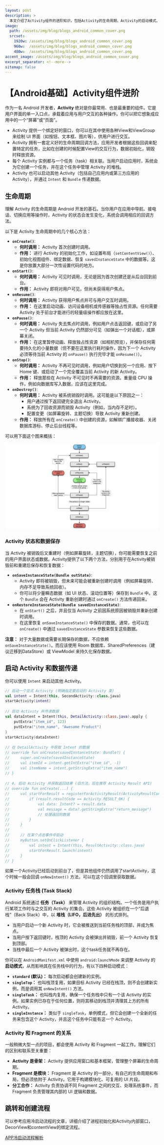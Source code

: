 ```yaml
---
layout: post
description: > 
  本文介绍了Activity组件的进阶知识，包括Activity的生命周期、Activity的启动模式、Activity的通信方式等。
image: 
  path: /assets/img/blog/blogs_android_common_cover.png
  srcset: 
    1920w: /assets/img/blog/blogs_android_common_cover.png
    960w:  /assets/img/blog/blogs_android_common_cover.png
    480w:  /assets/img/blog/blogs_android_common_cover.png
accent_image: /assets/img/blog/blogs_android_common_cover.png
excerpt_separator: <!--more-->
sitemap: false
---
```

# 【Android基础】Activity组件进阶
作为一名 Android 开发者，**Activity** 绝对是你最常用、也是最重要的组件。它是用户界面的单一入口点，承载着应用与用户交互的各种操作。你可以把它想象成应用中的一个“屏幕”或“页面”。

* Activity 提供一个绑定好的窗口，你可以在其中使用各种View和ViewGroup来绘制 UI 界面（如按钮、文本框、图片等），供用户进行交互。
* Activity 拥有一套定义好的生命周期回调方法，应用开发者根据这些回调来配置特定的任务，比如在创建的时候配置View的交互行为，数据初始化，销毁时释放资源。
* 每个 Activity 实例都与一个任务（task）相关联。当用户启动应用时，系统会为它创建一个任务，并在这个任务中管理 Activity 的堆栈。
* Activity 也可以启动其他 Activity（包括自己应用内或第三方应用的 Activity），并通过 `Intent` 和 `Bundle` 传递数据。

## 生命周期
理解 Activity 的生命周期是 Android 开发的基石。当你用户在应用中导航、接电话、切换应用等操作时，Activity 的状态会发生变化，系统会调用相应的回调方法。

以下是 Activity 生命周期中的几个核心方法：

  * **`onCreate()`**:
      * **何时调用：** Activity 首次创建时调用。
      * **作用：** 进行 Activity 的初始化工作，如设置布局（`setContentView()`）、初始化视图组件、绑定数据、恢复 `savedInstanceState` 中的数据等。这是你放置大部分一次性设置代码的地方。
  * **`onStart()`**:
      * **何时调用：** Activity 可见时调用，无论是因为首次创建还是从后台回到前台。
      * **作用：** Activity 即将对用户可见，但尚未获得用户焦点。
  * **`onResume()`**:
      * **何时调用：** Activity 获得用户焦点并可与用户交互时调用。
      * **作用：** 在这里启动动画、访问设备相机或传感器等独占性资源。任何需要 Activity 处于前台才能进行的轻量级操作都应放在这里。
  * **`onPause()`**:
      * **何时调用：** Activity 失去焦点时调用，例如用户点击返回键，或启动了另一个 Activity 但当前 Activity 仍然部分可见（如弹出一个对话框），或屏幕关闭。
      * **作用：** 在这里暂停动画、释放独占性资源（如相机预览），并保存任何需要持久化的小量数据（但不要在这里执行耗时操作，因为下一个 Activity 必须等待当前 Activity 的 `onPause()` 执行完毕才能 `onResume()`）。
  * **`onStop()`**:
      * **何时调用：** Activity 不再可见时调用，例如用户切换到另一个应用、按下 Home 键、或启动了一个完全覆盖当前 Activity 的新 Activity。
      * **作用：** 释放那些在 Activity 不可见时不再需要的资源。重量级 CPU 操作，例如向数据库写入数据，应该在这里完成。
  * **`onDestroy()`**:
      * **何时调用：** Activity 被系统销毁时调用。这可能是以下原因之一：
          * 用户通过按下返回键完全退出 Activity。
          * 系统为了回收资源而销毁 Activity（例如，当内存不足时）。
          * 配置变更（如屏幕旋转、主题切换）导致 Activity 重新创建。
      * **作用：** 释放所有在 `onCreate()` 中创建的资源，如解绑广播接收器、关闭数据库游标、停止后台线程等。

可以用下面这个图来概括：

![](/assets/img/blog/blogs_activity_lifecycle.png)

### Activity 状态和数据保存
当 Activity 被销毁后又重建时（例如屏幕旋转，主题切换），你可能需要恢复之前的用户界面状态或数据。Activity提供了以下两个方法，分别用于在Activity被销毁前和重建后保存和恢复数据：

  * **`onSaveInstanceState(Bundle outState)`**:
      * Activity 即将被销毁，但未来可能会被重新创建时调用（例如屏幕旋转、内存不足导致系统回收）。
      * 你可以将少量瞬态数据（如 UI 状态、滚动位置等）保存到 `Bundle` 中。这个 `Bundle` 会在 Activity 重新创建时通过 `onCreate()` 方法传递回来。
  * **`onRestoreInstanceState(Bundle savedInstanceState)`**:
      * 在 `onStart()` 之后，并且仅当 Activity 之前因系统原因被销毁并重新创建时调用。
      * 在这里恢复 `onSaveInstanceState()` 中保存的数据。通常，也可以在 `onCreate()` 中通过 `savedInstanceState` 参数来恢复这些数据。

**注意：** 对于大量数据或需要长期保存的数据，不应依赖 `onSaveInstanceState()`。而应该使用 Room 数据库、SharedPreferences（建议迁移到DataStore）或 ViewModel 来持久化保存数据。

## 启动 Activity 和数据传递

你可以使用 `Intent` 来启动其他 Activity。

```kotlin
// 启动一个显式 Activity (明确指定要启动的 Activity 类)
val intent = Intent(this, SecondActivity::class.java)
startActivity(intent)

// 启动 Activity 并传递数据
val dataIntent = Intent(this, DetailActivity::class.java).apply {
    putExtra("item_id", 123)
    putExtra("item_name", "Awesome Product")
}
startActivity(dataIntent)

// 在 DetailActivity 中获取 Intent 的数据
// override fun onCreate(savedInstanceState: Bundle?) {
//     super.onCreate(savedInstanceState)
//     val itemId = intent.getIntExtra("item_id", -1)
//     val itemName = intent.getStringExtra("item_name")
// }

// 4. 启动 Activity 并获取返回结果 (旧方法，现在推荐 Activity Result API)
// override fun onCreate(...) {
//     val startForResult = registerForActivityResult(ActivityResultContracts.StartActivityForResult()) { result ->
//         if (result.resultCode == Activity.RESULT_OK) {
//             val data: Intent? = result.data
//             val message = data?.getStringExtra("return_message")
//             // 处理返回的数据
//         }
//     }
//
//     // 在某个点击事件中启动
//     myButton.setOnClickListener {
//         val intent = Intent(this, ResultActivity::class.java)
//         startForResult.launch(intent)
//     }
// }
```

如果一个Activity已经启动到前台了，但是其他组件仍然调用了startActivity，这个时候一般会回调 `onNewIntent()` 方法，可以在这个回调里获取数据。

### Activity 任务栈 (Task Stack)

Android 系统通过 **任务（Task）** 来管理 Activity 的组织结构。一个任务是用户执行某项工作时与之交互的 Activity 的集合。这些 Activity 被组织在一个“后退栈”（Back Stack）中，以 **堆栈（LIFO，后进先出）** 的形式排列。

* 当用户启动一个新 Activity 时，它会被推送到当前任务栈的顶部，并成为焦点。
* 当用户按下返回键时，栈顶的 Activity 会被弹出并销毁，前一个 Activity 恢复到顶部。
* 当栈中最后一个 Activity 被弹出时，这个task任务就不再存在。

你可以在 `AndroidManifest.xml` 中使用 `android:launchMode` 来调整 Activity 的**启动模式**，从而影响其在任务栈中的行为，有以下四种启动模式：

* **`standard` (默认)：** 每次启动都会创建新的实例。
* **`singleTop`：** 也叫栈顶复用，如果目标 Activity 已经在栈顶，则不会创建新实例，而是调用其 `onNewIntent()` 方法。
* **`singleTask`：** 也叫栈内复用，确保一个任务栈中只有一个该 Activity 的实例。如果实例已存在于任何位置，则将其移动到栈顶并清理其上方的所有 Activity。
* **`singleInstance`：** 类似于 `singleTask`，单例模式，但它会创建一个全新的任务来包含这个 Activity，并且这个任务中只能有这一个 Activity。

### Activity 和 Fragment 的关系
一般稍微大型一点的项目，都会使用 Activity 和 Fragment 一起工作。理解它们的区别和联系至关重要：

* **Activity 是骨架：** Activity 提供应用窗口和基本框架，管理整个屏幕的生命周期。
* **Fragment 是模块：** Fragment 是 Activity 的一部分，有自己的生命周期和布局，但必须依附于 Activity。它用于构建模块化、可复用的 UI 片段。
* **分工合作：** Activity 负责协调不同 Fragment 之间的交互、处理系统事件，而 Fragment 负责管理其内部的 UI 逻辑和数据。

## 跳转和创建流程
可以参考应用冷启动流程的文章，详细介绍了进程初始化和Activity内部窗口，DecorView和contentView的绑定流程。

[APP冷启动流程解析](./2024-9-21-APP冷启动流程解析.md)
